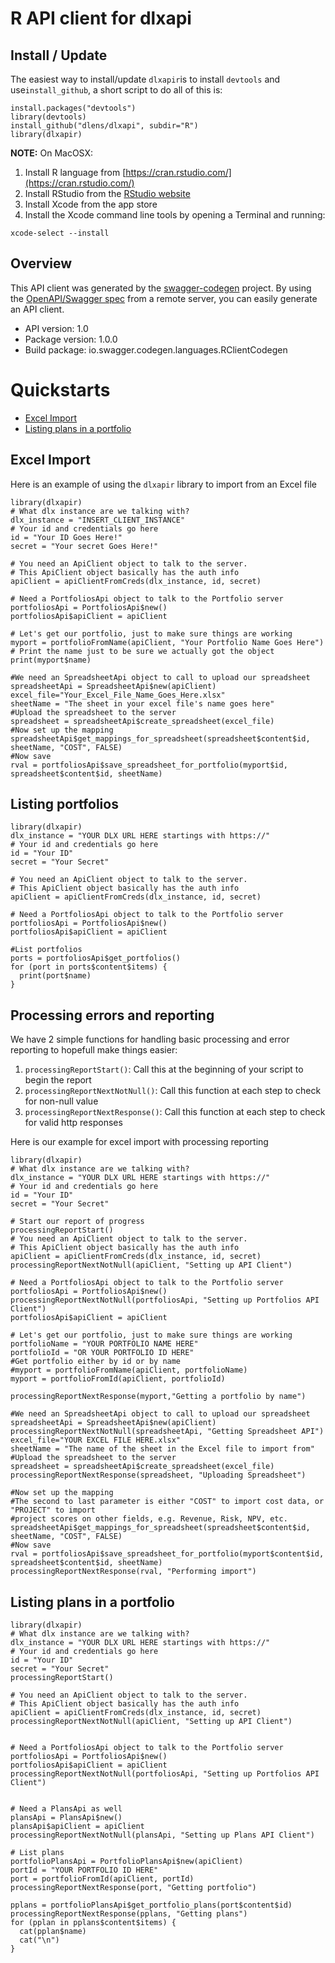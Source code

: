 # R API client for dlxapi
## Install / Update
The easiest way to install/update `dlxapir`is to install `devtools` and use`install_github`, a short script to do all of this is:
```{R}
install.packages("devtools")
library(devtools)
install_github("dlens/dlxapi", subdir="R")
library(dlxapir)
```

**NOTE:** On MacOSX:
1. Install R language from [https://cran.rstudio.com/](https://cran.rstudio.com/)
1. Install RStudio from the [RStudio website](https://rstudio.com/products/rstudio/download/#download)
1. Install Xcode from the app store
2. Install the Xcode command line tools by opening a Terminal and running:
```
xcode-select --install
```

## Overview
This API client was generated by the [swagger-codegen](https://github.com/swagger-api/swagger-codegen) project. By using the [OpenAPI/Swagger spec](https://github.com/swagger-api/swagger-spec) from a remote server, you can easily generate an API client.

- API version: 1.0
- Package version: 1.0.0
- Build package: io.swagger.codegen.languages.RClientCodegen

# Quickstarts
* [Excel Import](#excel_import)
* [Listing plans in a portfolio](#listing_plans_in_a_portfolio)

## Excel Import
Here is an example of using the `dlxapir` library to import from an Excel file

```{R}
library(dlxapir)
# What dlx instance are we talking with?
dlx_instance = "INSERT_CLIENT_INSTANCE"
# Your id and credentials go here
id = "Your ID Goes Here!"
secret = "Your secret Goes Here!"

# You need an ApiClient object to talk to the server.
# This ApiClient object basically has the auth info
apiClient = apiClientFromCreds(dlx_instance, id, secret)

# Need a PortfoliosApi object to talk to the Portfolio server
portfoliosApi = PortfoliosApi$new()
portfoliosApi$apiClient = apiClient

# Let's get our portfolio, just to make sure things are working
myport = portfolioFromName(apiClient, "Your Portfolio Name Goes Here")
# Print the name just to be sure we actually got the object
print(myport$name)

#We need an SpreadsheetApi object to call to upload our spreadsheet
spreadsheetApi = SpreadsheetApi$new(apiClient)
excel_file="Your_Excel_File_Name_Goes_Here.xlsx"
sheetName = "The sheet in your excel file's name goes here"
#Upload the spreadsheet to the server
spreadsheet = spreadsheetApi$create_spreadsheet(excel_file)
#Now set up the mapping
spreadsheetApi$get_mappings_for_spreadsheet(spreadsheet$content$id, sheetName, "COST", FALSE)
#Now save
rval = portfoliosApi$save_spreadsheet_for_portfolio(myport$id, spreadsheet$content$id, sheetName)

```

## Listing portfolios
```{R}
library(dlxapir)
dlx_instance = "YOUR DLX URL HERE startings with https://"
# Your id and credentials go here
id = "Your ID"
secret = "Your Secret"

# You need an ApiClient object to talk to the server.
# This ApiClient object basically has the auth info
apiClient = apiClientFromCreds(dlx_instance, id, secret)

# Need a PortfoliosApi object to talk to the Portfolio server
portfoliosApi = PortfoliosApi$new()
portfoliosApi$apiClient = apiClient

#List portfolios
ports = portfoliosApi$get_portfolios()
for (port in ports$content$items) {
  print(port$name)
}
```

## Processing errors and reporting
We have 2 simple functions for handling basic processing and error reporting to
hopefull make things easier:

1. `processingReportStart()`: Call this at the beginning of your script to begin the report
2. `processingReportNextNotNull()`: Call this function at each step to check for non-null value
3. `processingReportNextResponse()`: Call this function at each step to check for valid http responses

Here is our example for excel import with processing reporting

```{R}
library(dlxapir)
# What dlx instance are we talking with?
dlx_instance = "YOUR DLX URL HERE startings with https://"
# Your id and credentials go here
id = "Your ID"
secret = "Your Secret"

# Start our report of progress
processingReportStart()
# You need an ApiClient object to talk to the server.
# This ApiClient object basically has the auth info
apiClient = apiClientFromCreds(dlx_instance, id, secret)
processingReportNextNotNull(apiClient, "Setting up API Client")

# Need a PortfoliosApi object to talk to the Portfolio server
portfoliosApi = PortfoliosApi$new()
processingReportNextNotNull(portfoliosApi, "Setting up Portfolios API Client")
portfoliosApi$apiClient = apiClient

# Let's get our portfolio, just to make sure things are working
portfolioName = "YOUR PORTFOLIO NAME HERE"
portfolioId = "OR YOUR PORTFOLIO ID HERE"
#Get portfolio either by id or by name
#myport = portfolioFromName(apiClient, portfolioName)
myport = portfolioFromId(apiClient, portfolioId)

processingReportNextResponse(myport,"Getting a portfolio by name")

#We need an SpreadsheetApi object to call to upload our spreadsheet
spreadsheetApi = SpreadsheetApi$new(apiClient)
processingReportNextNotNull(spreadsheetApi, "Getting Spreadsheet API")
excel_file="YOUR EXCEL FILE HERE.xlsx"
sheetName = "The name of the sheet in the Excel file to import from"
#Upload the spreadsheet to the server
spreadsheet = spreadsheetApi$create_spreadsheet(excel_file)
processingReportNextResponse(spreadsheet, "Uploading Spreadsheet")

#Now set up the mapping
#The second to last parameter is either "COST" to import cost data, or "PROJECT" to import
#project scores on other fields, e.g. Revenue, Risk, NPV, etc.
spreadsheetApi$get_mappings_for_spreadsheet(spreadsheet$content$id, sheetName, "COST", FALSE)
#Now save
rval = portfoliosApi$save_spreadsheet_for_portfolio(myport$content$id, spreadsheet$content$id, sheetName)
processingReportNextResponse(rval, "Performing import")
```

## Listing plans in a portfolio
```{R}
library(dlxapir)
# What dlx instance are we talking with?
dlx_instance = "YOUR DLX URL HERE startings with https://"
# Your id and credentials go here
id = "Your ID"
secret = "Your Secret"
processingReportStart()

# You need an ApiClient object to talk to the server.
# This ApiClient object basically has the auth info
apiClient = apiClientFromCreds(dlx_instance, id, secret)
processingReportNextNotNull(apiClient, "Setting up API Client")


# Need a PortfoliosApi object to talk to the Portfolio server
portfoliosApi = PortfoliosApi$new()
portfoliosApi$apiClient = apiClient
processingReportNextNotNull(portfoliosApi, "Setting up Portfolios API Client")


# Need a PlansApi as well
plansApi = PlansApi$new()
plansApi$apiClient = apiClient
processingReportNextNotNull(plansApi, "Setting up Plans API Client")

# List plans
portfolioPlansApi = PortfolioPlansApi$new(apiClient)
portId = "YOUR PORTFOLIO ID HERE"
port = portfolioFromId(apiClient, portId)
processingReportNextResponse(port, "Getting portfolio")

pplans = portfolioPlansApi$get_portfolio_plans(port$content$id)
processingReportNextResponse(pplans, "Getting plans")
for (pplan in pplans$content$items) {
  cat(pplan$name)
  cat("\n")
}
```
